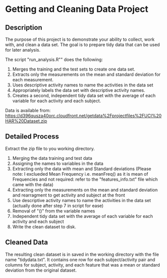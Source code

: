 # Getting and Cleaning Data Project

## Description

The purpose of this project is to demonstrate your ability to collect, work with, and clean a data set. The goal is to prepare tidy data that can be used for later analysis. 

The script "run_analysis.R"" does the following:

1. Merges the training and the test sets to create one data set.
2. Extracts only the measurements on the mean and standard deviation for each measurement. 
3. Uses descriptive activity names to name the activities in the data set
4. Appropriately labels the data set with descriptive activity names. 
5. Creates a second, independent tidy data set with the average of each variable for each activity and each subject. 

Data is available from: https://d396qusza40orc.cloudfront.net/getdata%2Fprojectfiles%2FUCI%20HAR%20Dataset.zip

## Detailed Process
Extract the zip file to you working directory. 
1. Merging the data  training and test data
2. Assigning the names to variables in the data
3. Extracting only the data with mean and Standard deviations (Please note: I exclueded Mean Frequency i.e.   meanFreq() as it is mean of Frequencies and not required: refer to the "features_info.txt" file which came with the data)
4. Extracting only the measurements on the mean and standard deviation and rearragment to get activity and subject at the front
5. Use descriptive activity names to name the activities in the data set (actually done after step 7 in script for ease)
6. Removal of "()" from the variable names
7. Independent tidy data set with the average of each variable for each activity and each subject
8. Write the clean dataset to disk.

## Cleaned Data

The resulting clean dataset is in saved in the working directory with the file name "tidydata.txt". It contains one row for each subject/activity pair and columns for subject, activity, and each feature that was a mean or standard deviation from the original dataset.

